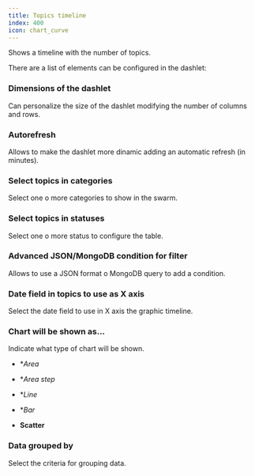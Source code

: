 ```yaml
---
title: Topics timeline
index: 400
icon: chart_curve
---
```


Shows a timeline with the number of topics.

There are a list of elements can be configured in the dashlet:


### Dimensions of the dashlet

Can personalize the size of the dashlet modifying the number of columns and rows.


### Autorefresh

Allows to make the dashlet more dinamic adding an automatic refresh (in minutes).


### Select topics in categories

Select one o more categories to show in the swarm.


### Select topics in statuses

Select one o more status to configure the table.


### Advanced JSON/MongoDB condition for filter

Allows to use a JSON format o MongoDB query to add a condition.


### Date field in topics to use as X axis

Select the date field to use in X axis the graphic timeline.


### Chart will be shown as...

Indicate what type of chart will be shown.


- **Area*


- **Area step*


- **Line*


- **Bar*


- **Scatter**


### Data grouped by

Select the criteria for grouping data.